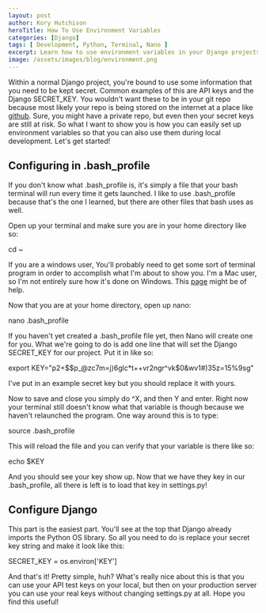 ```yaml
---
layout: post
author: Kory Hutchison
heroTitle: How To Use Environment Variables
categories: [Django]
tags: [ Development, Python, Terminal, Nano ]
excerpt: Learn how to use environment variables in your Django projects
image: /assets/images/blog/environment.png
---
```

Within a normal Django project, you're bound to use some information that you need
to be kept secret. Common examples of this are API keys and the Django SECRET_KEY.
You wouldn't want these to be in your git repo because most likely your repo is
being stored on the internet at a place like [github](https://www.github.com). Sure,
you might have a private repo, but even then your secret keys are still at risk.
So what I want to show you is how you can easily set up environment variables so that
you can also use them during local development. Let's get started!

## Configuring in .bash_profile

If you don't know what .bash_profile is, it's simply a file that your bash
terminal will run every time it gets launched. I like to use .bash_profile because
that's the one I learned, but there are other files that bash uses as well.

Open up your terminal and make sure you are in your home directory like so:

<highlight-code lang="bash">
cd ~
</highlight-code>

If you are a windows user, You'll probably need to get some sort of terminal program
in order to accomplish what I'm about to show you. I'm a Mac user, so I'm not entirely
sure how it's done on Windows. This [page](https://gitforwindows.org) might be of help.

Now that you are at your home directory, open up nano:

<highlight-code lang="bash">
nano .bash_profile
</highlight-code>

If you haven't yet created a .bash_profile file yet, then Nano will create one for
you. What we're going to do is add one line that will set the Django SECRET_KEY for
our project. Put it in like so:

<highlight-code lang="bash">
export KEY="p2+$$p_@zc7m=j)6glc*t++vr2ngr^vk$0&wv1#)35z=15%9sg"
</highlight-code>

I've put in an example secret key but you should replace it with yours.

Now to save and close you simply do ^X, and then Y and enter. Right now your terminal
still doesn't know what that variable is though because we haven't relaunched the
program. One way around this is to type:

<highlight-code lang="bash">
source .bash_profile
</highlight-code>

This will reload the file and you can verify that your variable is there like so:

<highlight-code lang="bash">
echo $KEY
</highlight-code>

And you should see your key show up. Now that we have they key in our .bash_profile,
all there is left is to load that key in settings.py!

## Configure Django

This part is the easiest part. You'll see at the top that Django already imports
the Python OS library. So all you need to do is replace your secret key string and make
it look like this:

<highlight-code lang="python">
SECRET_KEY = os.environ['KEY']
</highlight-code>

And that's it! Pretty simple, huh? What's really nice about this is that you can
use your API test keys on your local, but then on your production server you can
use your real keys without changing settings.py at all. Hope you find this useful!